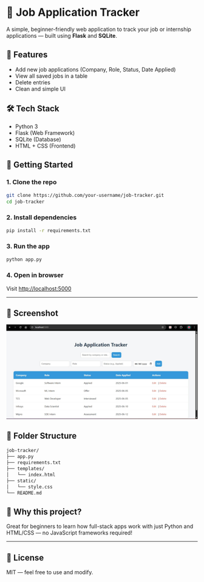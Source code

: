 # 🎯 Job Application Tracker

A simple, beginner-friendly web application to track your job or internship applications — built using **Flask** and **SQLite**.

## 📌 Features
- Add new job applications (Company, Role, Status, Date Applied)
- View all saved jobs in a table
- Delete entries
- Clean and simple UI

## 🛠️ Tech Stack
- Python 3
- Flask (Web Framework)
- SQLite (Database)
- HTML + CSS (Frontend)

## 🚀 Getting Started

### 1. Clone the repo
```bash
git clone https://github.com/your-username/job-tracker.git
cd job-tracker
```

### 2. Install dependencies
```bash
pip install -r requirements.txt
```

### 3. Run the app
```bash
python app.py
```

### 4. Open in browser
Visit [http://localhost:5000](http://localhost:5000)

---

## 📸 Screenshot
![Screenshot](screenshot.jpg)

## 📂 Folder Structure
```
job-tracker/
├── app.py
├── requirements.txt
├── templates/
│   └── index.html
├── static/
│   └── style.css
└── README.md
```

## 🧠 Why this project?
Great for beginners to learn how full-stack apps work with just Python and HTML/CSS — no JavaScript frameworks required!

---

## 📄 License
MIT — feel free to use and modify.
